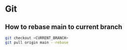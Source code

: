 # Git
## How to rebase main to current branch
```bash
git checkout <CURRENT_BRANCH>
git pull origin main --rebase
```
